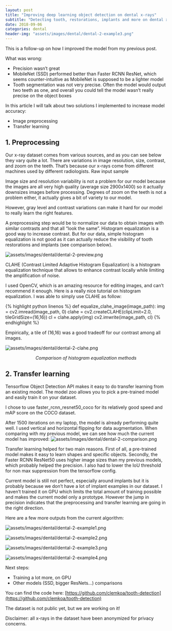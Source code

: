 ```yaml
---
layout: post
title: "Improving deep learning object detection on dental x-rays"
subtitle: "Detecting tooth, restorations, implants and more on dental x-rays with deep learning."
date: 2018-09-06
categories: dental
header-img: "assets/images/dental/dental-2-example3.png"
---
```


This is a follow-up on how I improved the model from my previous post.

What was wrong:

- Precision wasn’t great
- MobileNet (SSD) performed better than Faster RCNN ResNet, which seems counter-intuitive as MobileNet is supposed to be a lighter model
- Tooth segmentation was not very precise. Often the model would output two teeth as one, and overall you could tell the model wasn’t really precise on the object boxes

In this article I will talk about two solutions I implemented to increase model accuracy:

- Image preprocessing
- Transfer learning

## 1. Preprocessing

Our x-ray dataset comes from various sources, and as you can see below they vary quite a lot. There are variations in image resolution, size, contrast, and zoom on the teeth. That’s because our x-rays come from different machines used by different radiologists.
Raw input sample

Image size and resolution variability is not a problem for our model because the images are all very high quality (average size 2900x1400) so it actually downsizes images before processing. Degrees of zoom on the teeth is not a problem either, it actually gives a bit of variety to our model.

However, gray level and contrast variations can make it hard for our model to really learn the right features.

A preprocessing step would be to normalize our data to obtain images with similar contrasts and that all “look the same”. Histogram equalization is a good way to increase contrast. But for our data, simple histogram equalization is not good as it can actually reduce the visibility of tooth restorations and implants (see comparison below).

![assets/images/dental/dental-2-preview.png](/assets/images/dental/dental-2-preview.png)

CLAHE (Contrast Limited Adaptive Histogram Equalization) is a histogram equalization technique that allows to enhance contrast locally while limiting the amplification of noise.

I used OpenCV, which is an amazing resource for editing images, and can’t recommend it enough. Here is a really nice tutorial on histogram equalization. I was able to simply use CLAHE as follow:

{% highlight python linenos %}
def equalize_clahe_image(image_path):
    img = cv2.imread(image_path, 0)
    clahe = cv2.createCLAHE(clipLimit=2.0, tileGridSize=(16,16))
    cl = clahe.apply(img)
    cv2.imwrite(image_path, cl)
{% endhighlight %}

Empirically, a tile of (16,16) was a good tradeoff for our contrast among all images.

![assets/images/dental/dental-2-clahe.png](/assets/images/dental/dental-2-clahe.png)
*<center>Comparison of histogram equalization methods</center>*

## 2. Transfer learning

Tensorflow Object Detection API makes it easy to do transfer learning from an existing model. The model zoo allows you to pick a pre-trained model and easily train it on your dataset.

I chose to use faster_rcnn_resnet50_coco for its relatively good speed and mAP score on the COCO dataset.

After 1500 iterations on my laptop, the model is already performing quite well. I used vertical and horizontal flipping for data augmentation. When comparing with my previous model, we can see how much the current model has improved:
![assets/images/dental/dental-2-comparison.png](/assets/images/dental/dental-2-comparison.png)


Transfer learning helped for two main reasons. First of all, a pre-trained model makes it easy to learn shapes and specific objects. Secondly, the Faster RCNN ResNet50 uses higher image sizes than my previous models, which probably helped the precision. I also had to lower the IoU threshold for non max suppression from the tensorflow config.

Current model is still not perfect, especially around implants but it is probably because we don’t have a lot of implant examples in our dataset. I haven’t trained it on GPU which limits the total amount of training possible and makes the current model only a prototype. However the jump in precision indicates that the preprocessing and transfer learning are going in the right direction.

Here are a few more outputs from the current algorithm:

![assets/images/dental/dental-2-example1.png](/assets/images/dental/dental-2-example1.png)

![assets/images/dental/dental-2-example2.png](/assets/images/dental/dental-2-example2.png)

![assets/images/dental/dental-2-example3.png](/assets/images/dental/dental-2-example3.png)

![assets/images/dental/dental-2-example4.png](/assets/images/dental/dental-2-example4.png)

Next steps:

- Training a lot more, on GPU
- Other models (SSD, bigger ResNets…) comparisons

You can find the code here: [https://github.com/clemkoa/tooth-detection](https://github.com/clemkoa/tooth-detection)

The dataset is not public yet, but we are working on it!

Disclaimer: all x-rays in the dataset have been anonymized for privacy concerns.
